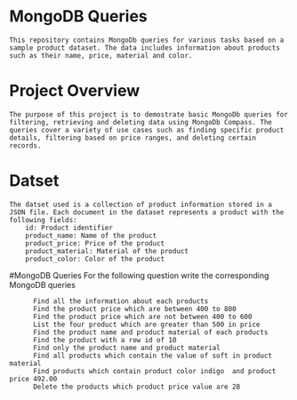 # MongoDB Queries
    This repository contains MongoDb queries for various tasks based on a sample product dataset. The data includes information about products such as their name, price, material and color.
# Project Overview
    The purpose of this project is to demostrate basic MongoDb queries for filtering, retrieving and deleting data using MongoDb Compass. The queries cover a variety of use cases such as finding specific product details, filtering based on price ranges, and deleting certain records.
# Datset
    The datset used is a collection of product information stored in a JSON file. Each document in the dataset represents a product with the following fields:
        id: Product identifier
        product_name: Name of the product
        product_price: Price of the product
        product_material: Material of the product
        product_color: Color of the product
#MongoDB Queries
    For the following question write the corresponding MongoDB queries

          Find all the information about each products
          Find the product price which are between 400 to 800
          Find the product price which are not between 400 to 600
          List the four product which are greater than 500 in price 
          Find the product name and product material of each products
          Find the product with a row id of 10
          Find only the product name and product material
          Find all products which contain the value of soft in product material 
          Find products which contain product color indigo  and product price 492.00
          Delete the products which product price value are 28

